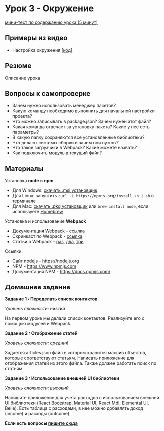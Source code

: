 # Урок 3 - Окружение

[мини-тест по содержанию урока (5 минут)](http://itsquiz.com/activations/56b1b805ee2dac082ca1e3b4?ref=reactjs-essential)

## Примеры из видео

 - Настройка окружения [[код]](/03-environment/00-packages-and-build)
 
 
## Резюме

Описание урока

## Вопросы к самопроверке

 - Зачем нужно использовать менеджер пакетов?
 - Какую команду необходимо выполнить для начальной настройки проекта?
 - Что можно записывать в package.json? Зачем нужен этот файл?
 - Какая команда отвечает за установку пакета? Какие у нее есть параметры?
 - В какую папку сохраняются все установленные библиотеки?
 - Что делают системы сборки и зачем они нужны?
 - Что такое загрузчики в Webpack? Какие можете назвать?
 - Как подключить модуль в текущий файл?

## Материалы

Установка **node** и **npm**

 - Для Windows: [скачать .msi установщик](https://nodejs.org/en/download)
 - Для Linux: запустить ```curl -L https://npmjs.org/install.sh | sh``` в терминале
 - Для Mac: [скачать .pkg установщик](https://nodejs.org/en/download) или ```brew install node```, если используете [Homebrew](http://brew.sh/)

Установка и использование **Webpack**

 - Документация Webpack - [ссылка](https://webpack.github.io)
 - Cкринкаст по Webpack - [ссылка](http://learn.javascript.ru/screencast/webpack)
 - Статьи о Webpack - [раз](http://frontender.info/packing-the-web-like-a-boss/), [два](https://habrahabr.ru/post/245991/), [три](https://habrahabr.ru/company/Voximplant/blog/270593/)

Cсылки:

 - Сайт nodejs - https://nodejs.org
 - NPM - https://www.npmjs.com
 - Документация NPM - https://docs.npmjs.com/

## Домашнее задание

**Задание 1 : Переделать список контактов**

_Уровень сложности: низкий_

На первом уроке мы делали список контактов. Реализуйте его с помощью модулей и Webpack.

**Задание 2 : Отображение статей**

_Уровень сложности: средний_

Задается articles.json файл в котором хранится массив объектов, которые соответствуют статьям. Написать приложение для отображения статей из этого файла. Также должен работать поиск по статьям.

**Задание 3 : Использование внешней UI библиотеки**

_Уровень сложности: высокий_

Напишите приложение для учета расходов с использованием внешней UI библиотеки (React Bootstrap, Material UI, React Mdl, Elemental UI, Belle). Есть таблица с расходами, в нее можно добавлять доход (income) и расходы (outcome).

**Если есть вопросы [пишите сюда](https://github.com/krambertech/react-essential-course/issues/new)**
